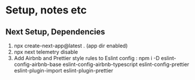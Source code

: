 # Setup, notes etc

## Next Setup, Dependencies
1. npx create-next-app@latest .  (app dir enabled)
2. npx next telemetry disable 
3. Add Airbnb and Prettier style rules to Eslint config :
    npm i -D eslint-config-airbnb-base  eslint-config-airbnb-typescript  eslint-config-prettier  eslint-plugin-import eslint-plugin-prettier